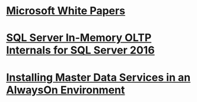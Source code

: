 # [Microsoft White Papers](microsoft-white-papers.md)
# [SQL Server In-Memory OLTP Internals for SQL Server 2016](sql-server-in-memory-oltp-internals-for-sql-server-2016.md)
# [Installing Master Data Services in an AlwaysOn Environment](installing-master-data-services-in-an-alwayson-environment.md)
